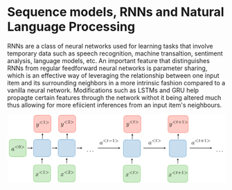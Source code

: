 # Sequence models, RNNs and Natural Language Processing
RNNs are a class of neural networks used for learning tasks that involve temporary data such as speech recognition, machine transaltion, sentiment analysis, language models, etc. An important feature that distinguishes RNNs from regular feedforward neural networks is parameter sharing, which is  an effective way of leveraging the relationship between one input item and its surrounding neighbors in a more intrinsic fashion compared to a vanilla neural network. Modifications such as LSTMs and GRU help propagte certain features through the network withot it being altered much thus allowing for more efiicient inferences from an input item's neighbours.

![RNN](../images/RNN.png)
